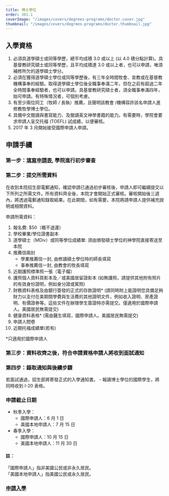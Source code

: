 ```yaml
---
title: 博士學位
order: 301.1
coverImage: "/images/covers/degrees-programs/doctor.cover.jpg"
thumbnail: "/images/covers/degrees-programs/doctor.thumbnail.jpg"
---
```


## 入學資格

1. 必須具道學碩士或同等學歷，總平均成積 3.0 或以上 (以 4.0 積分點計算)。具基督教研究碩士或同等學歷，且平均成積達 3.0 或以上者，也可以申請，唯須補修所欠的道學碩士學分。
2. 必須在獲得道學碩士學位或同等學歷後，有三年全時間牧會、宣教或在基督教機構事奉的經驗。取得道學碩士學位後全職事奉滿二年，但在之前有超過二年全時間事奉經驗者，也可以申請。具基督教研究碩士者，須全職事奉滿四年，始可申請。有特殊情況者，可個別考慮。
3. 有至少兩位同工（牧師 / 長執）推薦，且聲明該教會 /機構容許該名申請人進修教牧學博士學位。
4. 具備中文閱讀與書寫能力、及閱讀英文神學書籍的能力。有需要時，學院會要求申請人呈交托福 (TOEFL) 試成績，以便審核。
5. 2017 年 3 月開始接受國際申請人申請。

## 申請手續
### 第一步：[填寫申請表](https://cwts.populiweb.com/router/admissions/onlineapplications/index?application_form=2&source=3), 學院進行初步審查
### 第二步：提交所需資料

在收到本院招生部電郵通知，確認申請已通過初步審核後，申請人即可繼續提交以下所列之所需文件。所有資料齊全後，本院才會開始正式審核。審核開始後三週內，將透過電郵通知錄取結果。在此期間，如有需要，本院將請申請人提供補充說明或相關資料。

申請所需資料：

1. 報名費: $50（概不退還）
2. 學校畢業/學位證書副本
3. 道學碩士（MDiv）或同等學位成績單: 須由頒發碩士學位的神學院直接寄送至本院
4. 推薦信兩封 
    - 學業推薦信一封, 由修讀碩士學位時的師長填寫
    - 事奉推薦信一封, 由教會的牧長填寫
5. 近期護照標準照一張（電子檔）
6. 護照個人資料頁影本及／或美國居留證影本 (如無護照，請提供其他附有照片的有效身份證明，例如身分證或駕照)
7. 財務資料表格及由銀行簽發的正式的存款證明\* (請同時附上能證明您具備足夠財力以支付在美期間學費與生活費的其他證明文件，例如收入證明、房產證明、有價證券等。這些文件在辦理學生簽證時亦需提交。僅適用於國際申請人。美國居民無需提交)
8. 健康資料表格\* (需由醫生填寫，國際申請人。美國居民無需提交)
9. 申請人問卷
10. 近期托福成績單(若有)

\*只適用於國際申請人
### 第三步：資料收齊之後，符合申請資格申請人將收到面試通知
### 第四步：錄取通知與後續步驟
若面試通過，招生部將寄發正式的入學通知書。
    - 報讀博士學位的國際學生，將同時收到 I-20 表格。
### 申請截止日期
- 秋季入學：
    - 國際申請人：6 月 1 日
    - 美國本地申請人：7 月 15 日
- 春季入學：
    - 國際申請人：10 月 15 日
    - 美國本地申請人：11 月 30 日
#### 註：
「國際申請人」指非美國公民或非永久居民。\
「美國本地申請人」指美國公民或永久居民。
### [申請入學](https://cwts.populiweb.com/router/admissions/onlineapplications/index?application_form=2&source=3)